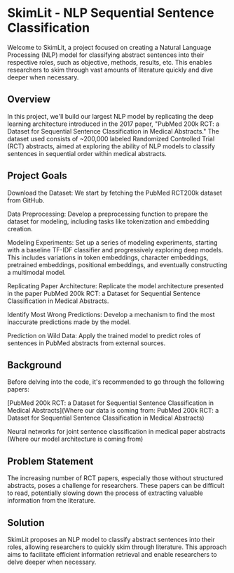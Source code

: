 # SkimLit - NLP Sequential Sentence Classification
Welcome to SkimLit, a project focused on creating a Natural Language Processing (NLP) model for classifying abstract sentences into their respective roles, such as objective, methods, results, etc. This enables researchers to skim through vast amounts of literature quickly and dive deeper when necessary.

## Overview
In this project, we'll build our largest NLP model by replicating the deep learning architecture introduced in the 2017 paper, "PubMed 200k RCT: a Dataset for Sequential Sentence Classification in Medical Abstracts." The dataset used consists of ~200,000 labeled Randomized Controlled Trial (RCT) abstracts, aimed at exploring the ability of NLP models to classify sentences in sequential order within medical abstracts.

## Project Goals
Download the Dataset: We start by fetching the PubMed RCT200k dataset from GitHub.

Data Preprocessing: Develop a preprocessing function to prepare the dataset for modeling, including tasks like tokenization and embedding creation.

Modeling Experiments: Set up a series of modeling experiments, starting with a baseline TF-IDF classifier and progressively exploring deep models. This includes variations in token embeddings, character embeddings, pretrained embeddings, positional embeddings, and eventually constructing a multimodal model.

Replicating Paper Architecture: Replicate the model architecture presented in the paper PubMed 200k RCT: a Dataset for Sequential Sentence Classification in Medical Abstracts.

Identify Most Wrong Predictions: Develop a mechanism to find the most inaccurate predictions made by the model.

Prediction on Wild Data: Apply the trained model to predict roles of sentences in PubMed abstracts from external sources.

## Background
Before delving into the code, it's recommended to go through the following papers:

[PubMed 200k RCT: a Dataset for Sequential Sentence Classification in Medical Abstracts](Where our data is coming from: PubMed 200k RCT: a Dataset for Sequential Sentence Classification in Medical Abstracts)

Neural networks for joint sentence classification in medical paper abstracts (Where our model architecture is coming from)

## Problem Statement
The increasing number of RCT papers, especially those without structured abstracts, poses a challenge for researchers. These papers can be difficult to read, potentially slowing down the process of extracting valuable information from the literature.

## Solution
SkimLit proposes an NLP model to classify abstract sentences into their roles, allowing researchers to quickly skim through literature. This approach aims to facilitate efficient information retrieval and enable researchers to delve deeper when necessary.










